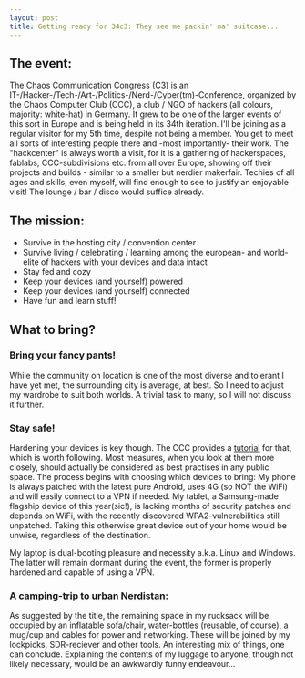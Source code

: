 ```yaml
---
layout: post
title: Getting ready for 34c3: They see me packin' ma' suitcase...
---
```


## The event:
The Chaos Communication Congress (C3) is an IT-/Hacker-/Tech-/Art-/Politics-/Nerd-/Cyber(tm)-Conference, organized by the Chaos Computer Club (CCC), a club / NGO of hackers (all colours, majority: white-hat) in Germany. It grew to be one of the larger events of this sort in Europe and is being held in its 34th iteration. I'll be joining as a regular visitor for my 5th time, despite not being a member. You get to meet all sorts of interesting people there and -most importantly- their work. The "hackcenter" is always worth a visit, for it is a gathering of hackerspaces, fablabs, CCC-subdivisions etc. from all over Europe, showing off their projects and builds - similar to a smaller but nerdier makerfair. Techies of all ages and skills, even myself, will find enough to see to justify an enjoyable visit! The lounge / bar / disco would suffice already.

## The mission:
+ Survive in the hosting city / convention center
+ Survive living / celebrating / learning among the european- and world-elite of hackers with your devices and data intact
+ Stay fed and cozy
+ Keep your devices (and yourself) powered
+ Keep your devices (and yourself) connected
+ Have fun and learn stuff!

## What to bring?
### Bring your fancy pants!
While the community on location is one of the most diverse and tolerant I have yet met, the surrounding city is average, at best. So I need to adjust my wardrobe to suit both worlds. A trivial task to many, so I will not discuss it further.
### Stay safe!
Hardening your devices is key though. The CCC provides a [tutorial](https://events.ccc.de/congress/2017/wiki/index.php/Static:How_To_Survive) for that, which is worth following. Most measures, when you look at them more closely, should actually be considered as best practises in any public space. The process begins with choosing which devices to bring: My phone is always patched with the latest pure Android, uses 4G (so NOT the WiFi) and will easily connect to a VPN if needed. My tablet, a Samsung-made flagship device of this year(sic!), is lacking months of security patches and depends on WiFi, with the recently discovered WPA2-vulnerabilities still unpatched. Taking this otherwise great device out of your home would be unwise, regardless of the destination.

My laptop is dual-booting pleasure and necessity a.k.a. Linux and Windows. The latter will remain dormant during the event, the former is properly hardened and capable of using a VPN.

### A camping-trip to urban Nerdistan:
As suggested by the title, the remaining space in my rucksack will be occupied by an inflatable sofa/chair, water-bottles (reusable, of course), a mug/cup and cables for power and networking. These will be joined by my lockpicks, SDR-reciever and other tools. An interesting mix of things, one can conclude. Explaining the contents of my luggage to anyone, though not likely necessary, would be an awkwardly funny endeavour...